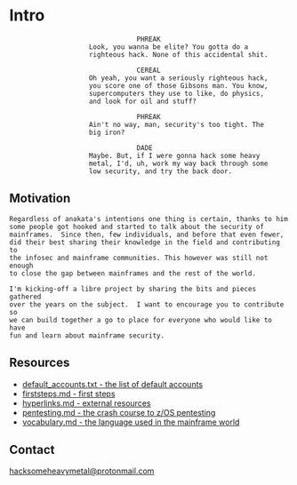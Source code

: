 # Intro

```
                                PHREAK
                    Look, you wanna be elite? You gotta do a
                    righteous hack. None of this accidental shit.

                                CEREAL
                    Oh yeah, you want a seriously righteous hack,
                    you score one of those Gibsons man. You know,
                    supercomputers they use to like, do physics,
                    and look for oil and stuff?

                                PHREAK
                    Ain't no way, man, security's too tight. The
                    big iron?

                                DADE
                    Maybe. But, if I were gonna hack some heavy
                    metal, I'd, uh, work my way back through some
                    low security, and try the back door.
```

## Motivation
```
Regardless of anakata's intentions one thing is certain, thanks to him
some people got hooked and started to talk about the security of
mainframes.  Since then, few individuals, and before that even fewer,
did their best sharing their knowledge in the field and contributing to
the infosec and mainframe communities. This however was still not enough
to close the gap between mainframes and the rest of the world.

I'm kicking-off a libre project by sharing the bits and pieces gathered
over the years on the subject.  I want to encourage you to contribute so
we can build together a go to place for everyone who would like to have
fun and learn about mainframe security.
```

## Resources
- [default_accounts.txt - the list of default accounts](../master/default_accounts.txt)
- [firststeps.md - first steps](../master/firststeps.md)
- [hyperlinks.md - external resources](../master/hyperlinks.md)
- [pentesting.md - the crash course to z/OS pentesting](../master/pentesting.md)
- [vocabulary.md - the language used in the mainframe world](../master/vocabulary.md)


## Contact
hacksomeheavymetal@protonmail.com
